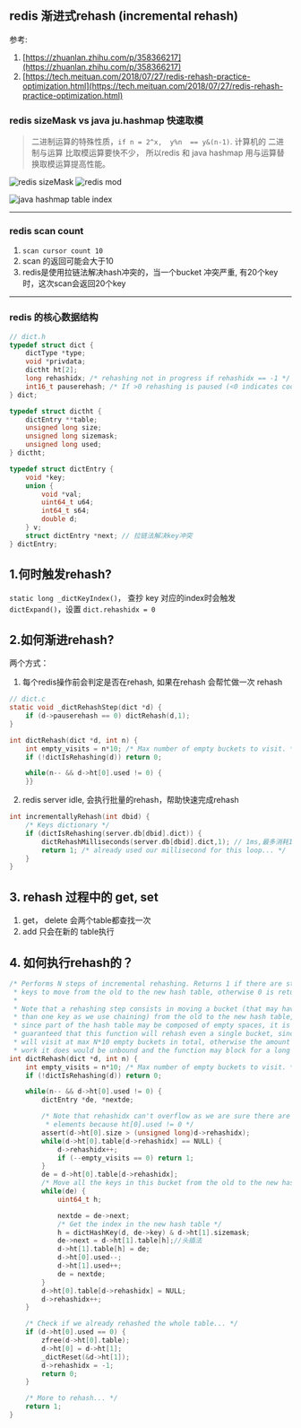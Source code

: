 ## redis 渐进式rehash  (incremental rehash)

参考:
1. [https://zhuanlan.zhihu.com/p/358366217](https://zhuanlan.zhihu.com/p/358366217)
2. [https://tech.meituan.com/2018/07/27/redis-rehash-practice-optimization.html](https://tech.meituan.com/2018/07/27/redis-rehash-practice-optimization.html)


### redis sizeMask vs  java ju.hashmap 快速取模

> 二进制运算的特殊性质，`if n = 2^x,  y%n  == y&(n-1)`. 计算机的 二进制与运算 比取模运算要快不少， 所以redis 和 java hashmap 用与运算替换取模运算提高性能。

![redis sizeMask](/images/redis-sizemask.png)
![redis mod](/images/redis-mod.png)

![java hashmap table index](/images/hashmap-mod.png)


-------------


### redis scan count

1. `scan cursor count 10`
2. scan 的返回可能会大于10
3. redis是使用拉链法解决hash冲突的，当一个bucket 冲突严重, 有20个key时，这次scan会返回20个key

--------------

### redis 的核心数据结构

```c
// dict.h
typedef struct dict {
    dictType *type;
    void *privdata;
    dictht ht[2];
    long rehashidx; /* rehashing not in progress if rehashidx == -1 */
    int16_t pauserehash; /* If >0 rehashing is paused (<0 indicates coding error) */
} dict;

typedef struct dictht {
    dictEntry **table;
    unsigned long size;
    unsigned long sizemask;
    unsigned long used;
} dictht;

typedef struct dictEntry {
    void *key;
    union {
        void *val;
        uint64_t u64;
        int64_t s64;
        double d;
    } v;
    struct dictEntry *next; // 拉链法解决key冲突
} dictEntry;
```

## 1.何时触发rehash?

`static long _dictKeyIndex()`， 查抄 key 对应的index时会触发 `dictExpand()`，设置 `dict.rehashidx = 0`

## 2.如何渐进rehash?

两个方式：
1. 每个redis操作前会判定是否在rehash, 如果在rehash 会帮忙做一次 rehash
```c
// dict.c
static void _dictRehashStep(dict *d) {
    if (d->pauserehash == 0) dictRehash(d,1);
}

int dictRehash(dict *d, int n) {
    int empty_visits = n*10; /* Max number of empty buckets to visit. */
    if (!dictIsRehashing(d)) return 0;

    while(n-- && d->ht[0].used != 0) {
    }}        
```

2. redis server idle, 会执行批量的rehash，帮助快速完成rehash
```c
int incrementallyRehash(int dbid) {
    /* Keys dictionary */
    if (dictIsRehashing(server.db[dbid].dict)) {
        dictRehashMilliseconds(server.db[dbid].dict,1); // 1ms,最多消耗1ms
        return 1; /* already used our millisecond for this loop... */
    }
}
```


## 3. rehash 过程中的 get, set

1. get， delete 会两个table都查找一次
2. add 只会在新的 table执行


## 4. 如何执行rehash的？
```c
/* Performs N steps of incremental rehashing. Returns 1 if there are still
 * keys to move from the old to the new hash table, otherwise 0 is returned.
 *
 * Note that a rehashing step consists in moving a bucket (that may have more
 * than one key as we use chaining) from the old to the new hash table, however
 * since part of the hash table may be composed of empty spaces, it is not
 * guaranteed that this function will rehash even a single bucket, since it
 * will visit at max N*10 empty buckets in total, otherwise the amount of
 * work it does would be unbound and the function may block for a long time. */
int dictRehash(dict *d, int n) {
    int empty_visits = n*10; /* Max number of empty buckets to visit. */
    if (!dictIsRehashing(d)) return 0;

    while(n-- && d->ht[0].used != 0) {
        dictEntry *de, *nextde;

        /* Note that rehashidx can't overflow as we are sure there are more
         * elements because ht[0].used != 0 */
        assert(d->ht[0].size > (unsigned long)d->rehashidx);
        while(d->ht[0].table[d->rehashidx] == NULL) {
            d->rehashidx++;
            if (--empty_visits == 0) return 1;
        }
        de = d->ht[0].table[d->rehashidx];
        /* Move all the keys in this bucket from the old to the new hash HT */
        while(de) {
            uint64_t h;

            nextde = de->next;
            /* Get the index in the new hash table */
            h = dictHashKey(d, de->key) & d->ht[1].sizemask;
            de->next = d->ht[1].table[h];//头插法
            d->ht[1].table[h] = de;
            d->ht[0].used--;
            d->ht[1].used++;
            de = nextde;
        }
        d->ht[0].table[d->rehashidx] = NULL;
        d->rehashidx++;
    }

    /* Check if we already rehashed the whole table... */
    if (d->ht[0].used == 0) {
        zfree(d->ht[0].table);
        d->ht[0] = d->ht[1];
        _dictReset(&d->ht[1]);
        d->rehashidx = -1;
        return 0;
    }

    /* More to rehash... */
    return 1;
}
```